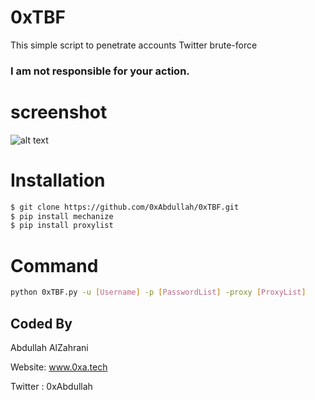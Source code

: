 # 0xTBF
This simple script to penetrate accounts Twitter brute-force
### I am not responsible for your action.
# screenshot
![alt text](https://github.com/0xAbdullah/0xTBF/blob/master/Screenshot.png)
# Installation
```bash
$ git clone https://github.com/0xAbdullah/0xTBF.git
$ pip install mechanize
$ pip install proxylist
```
# Command
```bash
python 0xTBF.py -u [Username] -p [PasswordList] -proxy [ProxyList]
```
## Coded By
Abdullah AlZahrani

Website: www.0xa.tech

Twitter : 0xAbdullah
